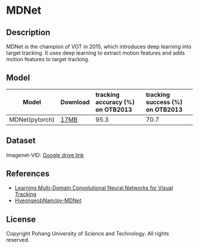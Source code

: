 <!--- SPDX-License-Identifier:  -->

# MDNet

## Description

MDNet is the champion of VOT in 2015, which introduces deep learning into target tracking. It uses deep learning to extract motion features and adds motion features to target tracking.

## Model

|Model                 |Download                              |tracking accuracy (%) on OTB2013 |tracking success (%) on OTB2013 |
|----------------------|:-------------------------------------|:--------------------------------|:-------------------------------|
|MDNet(pytorch)        |[17MB](mdnet_imagenet_vid_trace.pt)   |95.3                             |70.7                            |

## Dataset

Imagenet-VID: [Google drive link](https://drive.google.com/open?id=14lJGcumtBRmtpZhmgY1BsrbEQixfhIpP)

## References

* [Learning Multi-Domain Convolutional Neural Networks for Visual Tracking](https://arxiv.org/abs/1510.07945)
* [HyeonseobNam/py-MDNet](https://github.com/HyeonseobNam/py-MDNet)

## License

Copyright Pohang University of Science and Technology. All rights reserved.
